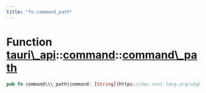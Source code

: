 ```yaml
---
title: "fn.command_path"
---
```


Function [tauri\\\_api](/api/rust/tauri\_api/../index.html)::[command](/api/rust/tauri\_api/index.html)::[command\\\_path](/api/rust/tauri\_api/)
=================================================================================================================================================

```rust
pub fn command\\\_path(command: [String](https://doc.rust-lang.org/nightly/alloc/string/struct.String.html "struct alloc::string::String")) -&gt; [Result](/api/rust/tauri\_api/../../tauri\_api/type.Result.html "type tauri\_api::Result")&lt;[String](https://doc.rust-lang.org/nightly/alloc/string/struct.String.html "struct alloc::string::String")\&gt;
```
      